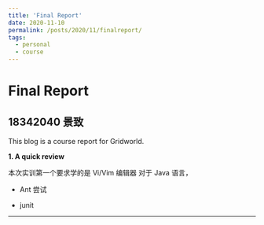 ```yaml
---
title: 'Final Report'
date: 2020-11-10
permalink: /posts/2020/11/finalreport/
tags:
  - personal
  - course
---
```


# Final Report 
## 18342040 景致

This blog is a course report for Gridworld.

**1. A quick review**  

本次实训第一个要求学的是 Vi/Vim 编辑器
对于 Java 语言，

- Ant 尝试

- junit
----
